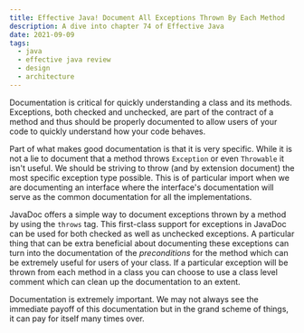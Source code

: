 ```yaml
---
title: Effective Java! Document All Exceptions Thrown By Each Method
description: A dive into chapter 74 of Effective Java
date: 2021-09-09
tags:
  - java
  - effective java review
  - design
  - architecture
---
```


Documentation is critical for quickly understanding a class and its methods. Exceptions, both checked and unchecked, are part of the contract of a method and thus should be properly documented to allow users of your code to quickly understand how your code behaves.

Part of what makes good documentation is that it is very specific. While it is not a lie to document that a method throws `Exception` or even `Throwable` it isn't useful. We should be striving to throw (and by extension document) the most specific exception type possible. This is of particular import when we are documenting an interface where the interface's documentation will serve as the common documentation for all the implementations.

JavaDoc offers a simple way to document exceptions thrown by a method by using the `throws` tag. This first-class support for exceptions in JavaDoc can be used for both checked as well as unchecked exceptions. A particular thing that can be extra beneficial about documenting these exceptions can turn into the documentation of the _preconditions_ for the method which can be extremely useful for users of your class. If a particular exception will be thrown from each method in a class you can choose to use a class level comment which can clean up the documentation to an extent.

Documentation is extremely important. We may not always see the immediate payoff of this documentation but in the grand scheme of things, it can pay for itself many times over. 